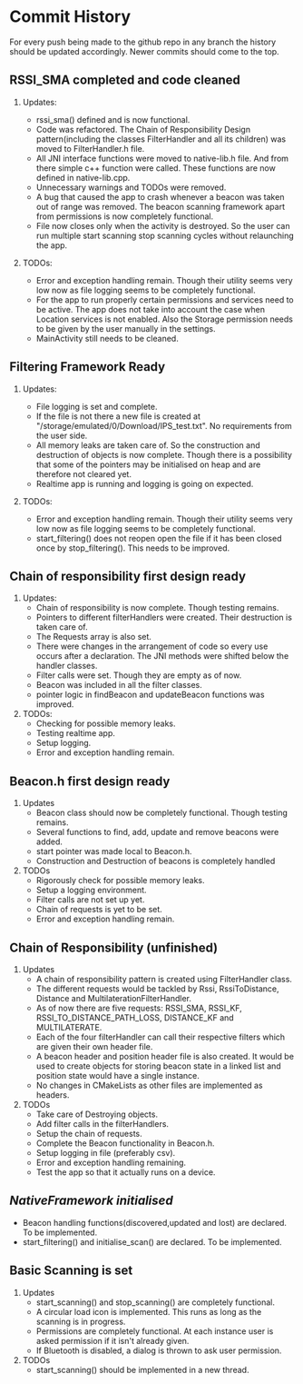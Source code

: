 Commit History
==============
For every push being made to the github repo in any branch the history
should be updated accordingly. Newer commits should come to the top.

## RSSI_SMA completed and code cleaned
1. Updates:
   - rssi_sma() defined and is now functional.
   - Code was refactored. The Chain of Responsibility Design pattern(including the classes
     FilterHandler and all its children) was moved to FilterHandler.h file.
   - All JNI interface functions were moved to native-lib.h file. And from there simple c++ function
     were called. These functions are now defined in native-lib.cpp.
   - Unnecessary warnings and TODOs were removed.
   - A bug that caused the app to crash whenever a beacon was taken out of range was removed. The beacon
     scanning framework apart from permissions is now completely functional.
   - File now closes only when the activity is destroyed. So the user can run multiple start scanning
     stop scanning cycles without relaunching the app.

2. TODOs:
   - Error and exception handling remain. Though their utility seems very low now
     as file logging seems to be completely functional.
   - For the app to run properly certain permissions and services need to be active. The app
     does not take into account the case when Location services is not enabled. Also the Storage permission
     needs to be given by the user manually in the settings.
   - MainActivity still needs to be cleaned.

## Filtering Framework Ready
1. Updates:
   - File logging is set and complete.
   - If the file is not there a new file is created at
     "/storage/emulated/0/Download/IPS_test.txt". No requirements from the user side.
   - All memory leaks are taken care of. So the construction and destruction of
     objects is now complete. Though there is a possibility that some of the pointers
     may be initialised on heap and are therefore not cleared yet.
   - Realtime app is running and logging is going on expected.

2. TODOs:
   - Error and exception handling remain. Though their utility seems very low now
     as file logging seems to be completely functional.
   - start_filtering() does not reopen open the file if it has been closed once by
     stop_filtering(). This needs to be improved.

## Chain of responsibility first design ready
1. Updates:
   - Chain of responsibility is now complete. Though testing remains.
   - Pointers to different filterHandlers were created. Their destruction is
     taken care of.
   - The Requests array is also set.
   - There were changes in the arrangement of code so every use occurs after
     a declaration. The JNI methods were shifted below the handler classes.
   - Filter calls were set. Though they are empty as of now.
   - Beacon was included in all the filter classes.
   - pointer logic in findBeacon and updateBeacon functions was improved.
2. TODOs:
   - Checking for possible memory leaks.
   - Testing realtime app.
   - Setup logging.
   - Error and exception handling remain.

## Beacon.h first design ready
1. Updates
   - Beacon class should now be completely functional. Though testing remains.
   - Several functions to find, add, update and remove beacons were added.
   - start pointer was made local to Beacon.h.
   - Construction and Destruction of beacons is completely handled
2. TODOs
   - Rigorously check for possible memory leaks.
   - Setup a logging environment.
   - Filter calls are not set up yet.
   - Chain of requests is yet to be set.
   - Error and exception handling remain.

## Chain of Responsibility (unfinished)
1. Updates
   - A chain of responsibility pattern is created using FilterHandler class.
   - The different requests would be tackled by Rssi, RssiToDistance, Distance and MultilaterationFilterHandler.
   - As of now there are five requests: RSSI_SMA, RSSI_KF, RSSI_TO_DISTANCE_PATH_LOSS, DISTANCE_KF and MULTILATERATE.
   - Each of the four filterHandler can call their respective filters which are given their own header file.
   - A beacon header and position header file is also created. It would be used to create objects for storing beacon
     state in a linked list and position state would have a single instance.
   - No changes in CMakeLists as other files are implemented as headers.
2. TODOs
   - Take care of Destroying objects.
   - Add filter calls in the filterHandlers.
   - Setup the chain of requests.
   - Complete the Beacon functionality in Beacon.h.
   - Setup logging in file (preferably csv).
   - Error and exception handling remaining.
   - Test the app so that it actually runs on a device.

## *NativeFramework initialised*
- Beacon handling functions(discovered,updated and lost) are declared. To be implemented.
- start_filtering() and initialise_scan() are declared. To be implemented.

## Basic Scanning is set
1. Updates
   - start_scanning() and stop_scanning() are completely functional.
   - A circular load icon is implemented. This runs as long as the scanning is in progress.
   - Permissions are completely functional. At each instance user is asked permission if it isn't already given.
   - If Bluetooth is disabled, a dialog is thrown to ask user permission.
2. TODOs
   - start_scanning() should be implemented in a new thread.
